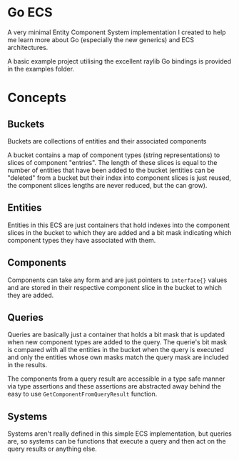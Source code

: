 # Go ECS

A very minimal Entity Component System implementation I created to help me learn more about Go (especially the new generics) and ECS architectures.

A basic example project utilising the excellent raylib Go bindings is provided in the examples folder.

# Concepts

## Buckets
Buckets are collections of entities and their associated components

A bucket contains a map of component types (string representations) to slices of component "entries". The length of these slices is equal to the number of entities that have been added to the bucket (entities can be "deleted" from a bucket but their index into component slices is just reused, the component slices lengths are never reduced, but the can grow).


## Entities
Entities in this ECS are just containers that hold indexes into the component slices in the bucket to which they are added and a bit mask indicating which component types they have associated with them.


## Components
Components can take any form and are just pointers to `interface{}` values and are stored in their respective component slice in the bucket to which they are added.

## Queries
Queries are basically just a container that holds a bit mask that is updated when new component types are added to the query. The querie's bit mask is compared with all the entities in the bucket when the query is executed and only the entities whose own masks match the query mask are included in the results.

The components from a query result are accessible in a type safe manner via type assertions and these assertions are abstracted away behind the easy to use `GetComponentFromQueryResult` function.

## Systems
Systems aren't really defined in this simple ECS implementation, but queries are, so systems can be functions that execute a query and then act on the query results or anything else.


